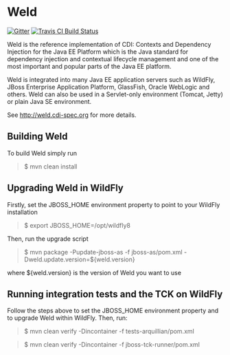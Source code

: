 Weld
====

[![Gitter](https://badges.gitter.im/Join%20Chat.svg)](https://gitter.im/weld/user)
[![Travis CI Build Status](https://img.shields.io/travis/weld/core/2.3.svg)](https://travis-ci.org/weld/core)

Weld is the reference implementation of CDI: Contexts and Dependency Injection for the Java EE Platform which is the Java standard for dependency injection and contextual lifecycle management and one of the most important and popular parts of the Java EE platform.

Weld is integrated into many Java EE application servers such as WildFly, JBoss Enterprise Application Platform, GlassFish, Oracle WebLogic and others. Weld can also be used in a Servlet-only environment (Tomcat, Jetty) or plain Java SE environment.

See http://weld.cdi-spec.org for more details.

Building Weld
-------------

To build Weld simply run

> $ mvn clean install

Upgrading Weld in WildFly
-------------------------

Firstly, set the JBOSS_HOME environment property to point to your WildFly installation

> $ export JBOSS_HOME=/opt/wildfly8

Then, run the upgrade script

> $ mvn package -Pupdate-jboss-as -f jboss-as/pom.xml -Dweld.update.version=${weld.version}

where ${weld.version} is the version of Weld you want to use

Running integration tests and the TCK on WildFly
----------------------------------------------------

Follow the steps above to set the JBOSS_HOME environment property and to upgrade Weld
within WildFly. Then, run:

> $ mvn clean verify -Dincontainer -f tests-arquillian/pom.xml

> $ mvn clean verify -Dincontainer -f jboss-tck-runner/pom.xml

